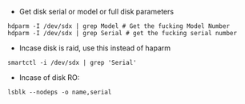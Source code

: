 - Get disk serial or model or full disk parameters
```
hdparm -I /dev/sdx | grep Model # Get the fucking Model Number
hdparm -I /dev/sdx | grep Serial # get the fucking serial number
```
- Incase disk is raid, use this instead of haparm

```
smartctl -i /dev/sdx | grep 'Serial'
```

- Incase of disk RO:

```
lsblk --nodeps -o name,serial
```
